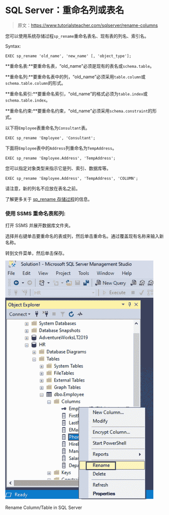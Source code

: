 # SQL Server：重命名列或表名

> 原文：<https://www.tutorialsteacher.com/sqlserver/rename-columns>

您可以使用系统存储过程`sp_rename`重命名表名、现有表的列名、索引名。

Syntax:

```
EXEC sp_rename 'old_name', 'new_name' [, 'object_type']; 
```

**重命名表:**要重命名表，“old_name”必须是现有的表名或`schema.table`。

**重命名列:**要重命名表中的列，“old_name”必须采用`table.column`或`schema.table.column`的形式。

**重命名索引:**要重命名索引，“old_name”的格式必须为`table.index`或`schema.table.index`。

**重命名约束:**要重命名约束，“old_name”必须采用`schema.constraint`的形式。

以下将`Employee`表重命名为`Consultant`表。

```
EXEC sp_rename 'Employee', 'Consultant'; 
```

下面将`Employee`表中的`Address`列重命名为`TempAddress`。

```
EXEC sp_rename 'Employee.Address', 'TempAddress'; 
```

您可以指定对象类型来指示它是列、索引、数据库等。

```
EXEC sp_rename 'Employee.Address', 'TempAddress', 'COLUMN'; 
```

请注意，新的列名不应放在表名之前。

了解更多关于 [sp_rename 存储过程](https://docs.microsoft.com/en-us/sql/relational-databases/system-stored-procedures/sp-rename-transact-sql)的信息。

### 使用 SSMS 重命名表和列:

打开 SSMS 并展开数据库文件夹。

选择并右键单击要重命名的表或列，然后单击重命名。通过覆盖现有名称来输入新名称。

转到文件菜单，然后单击保存。

[![](img/5e6b52bcc9dbecf41da15462aab6d1a9.png)](../../Content/images/sqlserver/alter-table5.png)

Rename Column/Table in SQL Server

